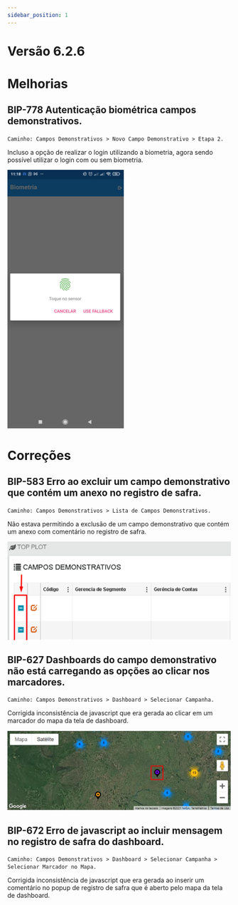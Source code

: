 ```yaml
---
sidebar_position: 1
---
```

# Versão 6.2.6

# Melhorias

## **BIP-778 Autenticação biométrica campos demonstrativos.**
`Caminho: Campos Demonstrativos > Novo Campo Demonstrativo > Etapa 2.`

Incluso a opção de realizar o login utilizando a biometria, agora sendo possível utilizar o login com ou sem biometria.

![Docusaurus logo](/img/bip-778.png)

# Correções

## **BIP-583 Erro ao excluir um campo demonstrativo que contém um anexo no registro de safra.**
`Caminho: Campos Demonstrativos > Lista de Campos Demonstrativos.`

Não estava permitindo a exclusão de um campo demonstrativo que contém um anexo com comentário no registro de safra.

![Docusaurus logo](/img/bip-583.png)

## **BIP-627 Dashboards do campo demonstrativo não está carregando as opções ao clicar nos marcadores.**
`Caminho: Campos Demonstrativos > Dashboard > Selecionar Campanha.`

Corrigida inconsistência de javascript que era gerada ao clicar em um marcador do mapa da tela de dashboard. 

![Docusaurus logo](/img/bip-627.png)

## **BIP-672 Erro de javascript ao incluir mensagem no registro de safra do dashboard.**
`Caminho: Campos Demonstrativos > Dashboard > Selecionar Campanha > Selecionar Marcador no Mapa.`

Corrigida inconsistência de javascript que era gerada ao inserir um comentário no popup de registro de safra que é aberto pelo mapa da tela de dashboard.





